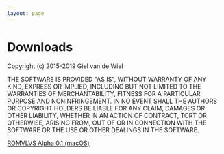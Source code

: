 ```yaml
---
layout: page
---
```


# Downloads

Copyright (c) 2015-2019 Giel van de Wiel

THE SOFTWARE IS PROVIDED "AS IS", WITHOUT WARRANTY OF ANY KIND, EXPRESS OR
IMPLIED, INCLUDING BUT NOT LIMITED TO THE WARRANTIES OF MERCHANTABILITY,
FITNESS FOR A PARTICULAR PURPOSE AND NONINFRINGEMENT. IN NO EVENT SHALL THE
AUTHORS OR COPYRIGHT HOLDERS BE LIABLE FOR ANY CLAIM, DAMAGES OR OTHER
LIABILITY, WHETHER IN AN ACTION OF CONTRACT, TORT OR OTHERWISE, ARISING FROM,
OUT OF OR IN CONNECTION WITH THE SOFTWARE OR THE USE OR OTHER DEALINGS IN THE
SOFTWARE.

[ROMVLVS Alpha 0.1 (macOS)](romvlvs-alpha-0.1-macos.zip)
